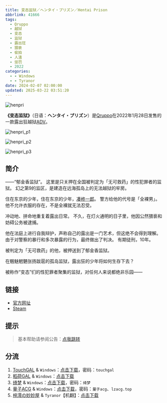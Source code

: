 ```yaml
---
title: 变态监狱／ヘンタイ・プリズン／Hentai Prison
abbrlink: 41666
tags:
  - Qruppo
  - 越狱
  - 变态
  - 监狱
  - 露出狂
  - 猥亵
  - 偷拍
  - 人渣
  - 惩罚
  - 2022
categories:
  - - Windows
  - - Tyranor
date: 2024-02-07 02:00:00
updated: 2025-03-22 03:51:20
---
```


![henpri](https://static.30hb.cn/vndb/img/henpri.webp)

**《变态监狱》**（日语：**ヘンタイ・プリズン**）是[Qruppo](https://zh.moegirl.org.cn/index.php?title=Qruppo&action=edit&redlink=1)在2022年1月28日发售的一款露出狂越狱[ADV](https://zh.moegirl.org.cn/ADV)。

<!-- more -->

![henpri_p1](https://static.30hb.cn/vndb/img/henpri_p1.webp)

![henpri_p2](https://static.30hb.cn/vndb/img/henpri_p2.webp)

![henpri_p3](https://static.30hb.cn/vndb/img/henpri_p3.webp)

## 简介

——“郁金香监狱”。
这里是只关押在全国被判定为「无可救药」的性犯罪者的监狱。
幻之第9的监区，是建造在远海孤岛上的无法越狱的牢房。

住在东京的少年，住在东京的少年，[凑柊一郎](https://zh.moegirl.org.cn/index.php?title=凑柊一郎&action=edit&redlink=1)。
警方给他的代号是「全裸男」。
他不允许衣服的存在，不是全裸就无法忍受。

冲动地、拼命地重复着露出日常。
不久，在灯火通明的日子里，他因公然猥亵和妨碍公务被逮捕。

他在法庭上进行自我辩护，声称自己的露出是一门艺术，但这绝不会得到理解。
由于对警察的暴行和多次暴露的行为，最终做出了判决。
有期徒刑，10年。

被判定为「无可救药」的他，被押送到了郁金香监狱。

在魑魅魍魉张扬跋扈的孤岛监狱，露出狂的少年将如何生存下去？

被称作“变态”们的性犯罪者聚集的监狱，对任何人来说都绝非乐园——

## 链接

- [官方网址](https://qruppo.com/products/henpri/)
- [Steam](https://store.steampowered.com/app/3094010/)

## 提示

> 基本帮助请参阅公告：[点我跳转](/p/announcement/)

## 分流

1. [TouchGAL](https://www.touchgal.us/) & `Windows`：[点击下载](https://pan.touchgal.net/s/barPh5)，密码：`touchgal`
2. [稻荷GAL](https://inarigal.com/) & `Windows`：[点击下载](https://aozora-b2.zrflie.top/upfiles/jp/1741322906492/HENPRI.rar)
3. [绮梦](https://acgs.one/) & `Windows`：[点击下载](https://game.acgs.one/game/332.html)，密码：`绮梦`
4. [量子ACG](https://lzacg.org/) & `Windows`：[点击下载](https://lzacg.org/8907)，密码：`量子acg`、`lzacg.top`
5. [梓澪の妙妙屋](https://zi0.cc/) & `Tyranor`【机翻】：[点击下载](https://zi0.cc/d/%60%E3%80%90%E5%BD%92%20%E6%A1%A3%E3%80%91/%E3%80%90Tyranor%E5%90%88%E9%9B%86%E3%80%91/%E5%8F%98%E6%80%81%E7%9B%91%E7%8B%B1%E3%80%90%E6%9C%BA%E7%BF%BB%E3%80%91.rar?sign=uj1j1HCK-GPKur4doCNf7BOWxW-d-GjR5g4bRoustRk=:0)
